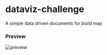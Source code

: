 # dataviz-challenge
A simple data driven documents for build map


### Preview
![preview](https://raw.githubusercontent.com/eksant/stock-oilgas/data/preview.png  "Preview")
